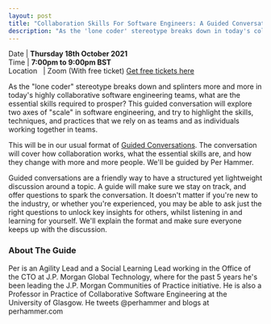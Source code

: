 ```yaml
---
layout: post
title: "Collaboration Skills For Software Engineers: A Guided Conversation"
description: "As the 'lone coder' stereotype breaks down in today's collaborative software engineering teams, what are the skills you need to prosper?"
---
```


Date | **Thursday 18th October 2021** <br>
Time | **7:00pm to 9:00pm BST**<br>
Location &nbsp; | Zoom (With free ticket)
[Get free tickets here](https://www.eventbrite.com/e/codecraft-collaboration-skills-for-software-engineers-tickets-202440855047)


As the "lone coder" stereotype breaks down and splinters more and more in today's highly collaborative software engineering teams, what are the essential skills required to prosper? This guided conversation will explore two axes of "scale" in software engineering, and try to highlight the skills, techniques, and practices that we rely on as teams and as individuals working together in teams.

This will be in our usual format of [Guided Conversations](http://guidedconversations.org/). The conversation will cover how collaboration works, what the essential skills are, and how they change with more and more people. We'll be guided by Per Hammer.

Guided conversations are a friendly way to have a structured yet lightweight discussion around a topic. A guide will make sure we stay on track, and offer questions to spark the conversation. It doesn't matter if you're new to the industry, or whether you're experienced, you may be able to ask just the right questions to unlock key insights for others, whilst listening in and learning for yourself. We'll explain the format and make sure everyone keeps up with the discussion.

### About The Guide

Per is an Agility Lead and a Social Learning Lead working in the Office of the CTO at J.P. Morgan Global Technology, where for the past 5 years he's been leading the J.P. Morgan Communities of Practice initiative. He is also a Professor in Practice of Collaborative Software Engineering at the University of Glasgow. He tweets @perhammer and blogs at perhammer.com
